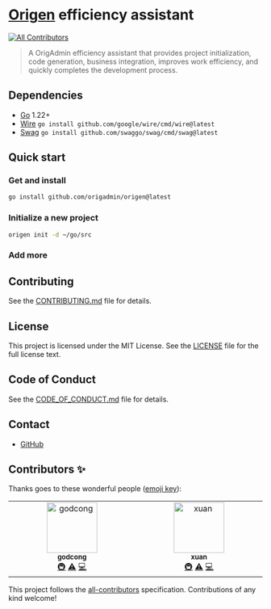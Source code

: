 # [Origen](https://github.com/origadmin/origen) efficiency assistant
<!-- ALL-CONTRIBUTORS-BADGE:START - Do not remove or modify this section -->
[![All Contributors](https://img.shields.io/badge/all_contributors-2-orange.svg?style=flat-square)](#contributors-)
<!-- ALL-CONTRIBUTORS-BADGE:END -->

> A OrigAdmin efficiency assistant that provides project initialization, code generation, business integration, improves work efficiency, and quickly completes the development process.

## Dependencies

- [Go](https://golang.org/) 1.22+
- [Wire](github.com/google/wire) `go install github.com/google/wire/cmd/wire@latest`
- [Swag](github.com/swaggo/swag) `go install github.com/swaggo/swag/cmd/swag@latest`

## Quick start

### Get and install

```bash
go install github.com/origadmin/origen@latest
```

### Initialize a new project

```bash
origen init -d ~/go/src
```

### Add more

## Contributing

See the [CONTRIBUTING.md](.github/CONTRIBUTING.md) file for details.

## License

This project is licensed under the MIT License. See the [LICENSE](LICENSE) file for the full license text.

## Code of Conduct

See the [CODE_OF_CONDUCT.md](.github/CODE_OF_CONDUCT.md) file for details.

## Contact

- [GitHub](https://github.com/origadmin)


## Contributors ✨

Thanks goes to these wonderful people ([emoji key](https://allcontributors.org/docs/en/emoji-key)):

<!-- ALL-CONTRIBUTORS-LIST:START - Do not remove or modify this section -->
<!-- prettier-ignore-start -->
<!-- markdownlint-disable -->
<table>
  <tbody>
    <tr>
      <td align="center" valign="top" width="14.28%"><a href="https://github.com/godcong"><img src="https://avatars.githubusercontent.com/u/2727298?v=4?s=100" width="100px;" alt="godcong"/><br /><sub><b>godcong</b></sub></a><br /><a href="#infra-godcong" title="Infrastructure (Hosting, Build-Tools, etc)">🚇</a> <a href="https://github.com/origadmin/origen/commits?author=godcong" title="Tests">⚠️</a> <a href="https://github.com/origadmin/origen/commits?author=godcong" title="Code">💻</a></td>
      <td align="center" valign="top" width="14.28%"><a href="http://www.exuan.org"><img src="https://avatars.githubusercontent.com/u/1683921?v=4?s=100" width="100px;" alt="xuan"/><br /><sub><b>xuan</b></sub></a><br /><a href="#infra-exuan" title="Infrastructure (Hosting, Build-Tools, etc)">🚇</a> <a href="https://github.com/origadmin/origen/commits?author=exuan" title="Tests">⚠️</a> <a href="https://github.com/origadmin/origen/commits?author=exuan" title="Code">💻</a></td>
    </tr>
  </tbody>
</table>

<!-- markdownlint-restore -->
<!-- prettier-ignore-end -->

<!-- ALL-CONTRIBUTORS-LIST:END -->

This project follows the [all-contributors](https://github.com/all-contributors/all-contributors) specification. Contributions of any kind welcome!
